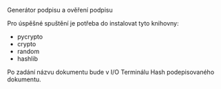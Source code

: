 Generátor podpisu a ověření podpisu


Pro úspěšné spuštění je potřeba do instalovat tyto knihovny:
- pycrypto
- crypto
- random
- hashlib



Po zadání názvu dokumentu bude v I/O Terminálu Hash podepisovaného dokumentu.
